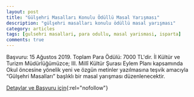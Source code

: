 ```yaml
---
layout: post
title: "Gülşehri Masalları Konulu Ödüllü Masal Yarışması"
description: "gülşehri masalları konulu ödüllü masal yarışması"
category: articles
tags: [gulsehri masallari, para odullu, masal yarismasi, isparta]
comments: true
---
```


Başvuru: 15 Ağustos 2019. Toplam Para Ödülü: 7000 TL'dir.
İl Kültür ve Turizm Müdürlüğümüzce; III. Millî Kültür Şurası Eylem Planı kapsamında Okul öncesine yönelik yeni ve özgün metinler yazılmasına teşvik amacıyla “Gülşehri Masalları” başlıklı bir masal yarışması düzenlenecektir.

[Detaylar ve Başvuru için](http://www.ispartakulturturizm.gov.tr/TR-223260/gulsehri-masallari-konulu-odullu-masal-yarismasi.html?utm_source=edebiyatyarismalari.com&utm_medium=affiliate){:rel="nofollow"}